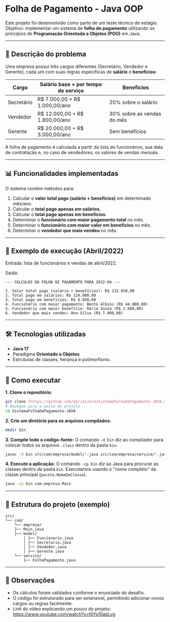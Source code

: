 # Folha de Pagamento - Java OOP

Este projeto foi desenvolvido como parte de um teste técnico de estágio.  
Objetivo: implementar um sistema de **folha de pagamento** utilizando os princípios de **Programação Orientada a Objetos (POO)** em Java.

---

## 📌 Descrição do problema

Uma empresa possui três cargos diferentes (Secretário, Vendedor e Gerente), cada um com suas regras específicas de **salário** e **benefícios**:

| Cargo       | Salário base + por tempo de serviço | Benefícios |
|-------------|--------------------------------------|------------|
| Secretário  | R$ 7.000,00 + R$ 1.000,00/ano       | 20% sobre o salário |
| Vendedor    | R$ 12.000,00 + R$ 1.800,00/ano      | 30% sobre as vendas do mês |
| Gerente     | R$ 20.000,00 + R$ 3.000,00/ano      | Sem benefícios |

A folha de pagamento é calculada a partir da lista de funcionários, sua data de contratação e, no caso de vendedores, os valores de vendas mensais.

---

## 📊 Funcionalidades implementadas

O sistema contém métodos para:

1. Calcular o **valor total pago (salário + benefícios)** em determinado mês/ano.  
2. Calcular o **total pago apenas em salários**.  
3. Calcular o **total pago apenas em benefícios**.  
4. Determinar o **funcionário com maior pagamento total** no mês.  
5. Determinar o **funcionário com maior valor em benefícios** no mês.  
6. Determinar o **vendedor que mais vendeu** no mês.

---

## 🧮 Exemplo de execução (Abril/2022)

Entrada: lista de funcionários e vendas de abril/2022.

Saída:

```
--- CÁLCULOS DA FOLHA DE PAGAMENTO PARA 2022-04 ---

1. Valor total pago (salário + benefícios): R$ 132.850,00
2. Total pago em salários: R$ 124.000,00
3. Total pago em benefícios: R$ 8.850,00
4. Funcionário com maior pagamento: Bento Albino (R$ 44.000,00)
5. Funcionário com maior benefício: Maria Souza (R$ 2.600,00)
6. Vendedor que mais vendeu: Ana Silva (R$ 7.000,00)
```

---

## 🛠️ Tecnologias utilizadas

- **Java 17**  
- Paradigma **Orientado a Objetos**  
- Estruturas de classes, herança e polimorfismo.

---

## 🚀 Como executar

**1. Clone o repositório:**
   ```bash
   git clone [https://github.com/gbrielzera/SistemaFolhaDePagamento-JAVA.git](https://github.com/gbrielzera/SistemaFolhaDePagamento-JAVA.git)
   # Navegue para a pasta do projeto
   cd SistemaFolhaDePagamento-JAVA
   ```

**2. Crie um diretório para os arquivos compilados:**
   ```bash
   mkdir bin
   ```

**3. Compile todo o código-fonte:**
   O comando `-d bin` diz ao compilador para colocar todos os arquivos `.class` dentro da pasta `bin`.
   ```bash
   javac -d bin src/com/empresa/model/*.java src/com/empresa/service/*.java src/com/empresa/Main.java
   ```

**4. Execute a aplicação:**
   O comando `-cp bin` diz ao Java para procurar as classes dentro da pasta `bin`. Executamos usando o "nome completo" da classe principal (`pacote.NomeDaClasse`).
   ```bash
   java -cp bin com.empresa.Main
   ```

---

## 📂 Estrutura do projeto (exemplo)

```
src/
└── com/
    └── empresa/
    ├── Main.java
    ├── model/
        │ ├── Funcionario.java
        │ ├── Secretario.java
        │ ├── Vendedor.java
        │ ├── Gerente.java
    └── service/
        ├── FolhaPagamento.java
```

---

## 📌 Observações

- Os cálculos foram validados conforme o enunciado do desafio.  
- O código foi estruturado para ser extensível, permitindo adicionar novos cargos ou regras facilmente. 
- Link do vídeo explicando um pouco do projeto: https://www.youtube.com/watch?v=f0Ys10abLvg 
